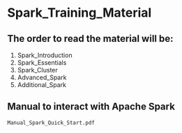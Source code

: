 # Spark_Training_Material
## The order to read the material will be:
  1. Spark_Introduction
  2. Spark_Essentials
  3. Spark_Cluster
  4. Advanced_Spark
  5. Additional_Spark
  
 ## Manual to interact with Apache Spark
    Manual_Spark_Quick_Start.pdf
